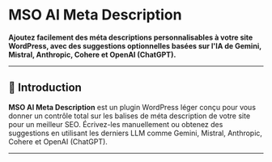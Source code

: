 # MSO AI Meta Description

**Ajoutez facilement des méta descriptions personnalisables à votre site WordPress, avec des suggestions optionnelles basées sur l'IA de Gemini, Mistral, Anthropic, Cohere et OpenAI (ChatGPT).**

---

## 🧠 Introduction

**MSO AI Meta Description** est un plugin WordPress léger conçu pour vous donner un contrôle total sur les balises de méta description de votre site pour un meilleur SEO. Écrivez-les manuellement ou obtenez des suggestions en utilisant les derniers LLM comme Gemini, Mistral, Anthropic, Cohere et OpenAI (ChatGPT).

---

